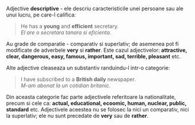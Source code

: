 Adjective **descriptive** - ele descriu caracteristicile unei persoane sau ale unui lucru, pe care-l califica:
> He has a **young** and **efficient** secretary.  
> *El are o secretara tanara si eficienta*.

Au grade de comparatie - comparativ si superlativ; de asemenea pot fi modificate de adverbele **very** si **rather**. Este  cazul adjectivelor: **attractive, clear, dangerous, easy, famous, important, sad, terrible, pleasant** etc.

Alte adjective cleaseaza un substantiv randuindu-l intr-o categorie:
> I have subscribed to a **British daily** newspaper.  
> *M-am abonat la un cotidian britanic*.

Din aceasta categorie fac parte adjectivele referitoare la nationalitate, precum si cele ca: **actual, educational, ecoomic, human, nuclear, public, standard** etc. Adjectivele aceestea nu se folosec la nici un comparativ, nici la superlativ; ele nu sunt precedate de **very** sau de **rather**.